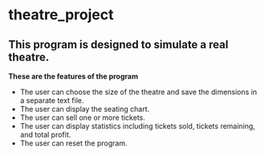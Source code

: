# theatre_project
## This program is designed to simulate a real theatre. 
**These are the features of the program**
* The user can choose the size of the theatre and save the dimensions in a separate text file.
* The user can display the seating chart.
* The user can sell one or more tickets.
* The user can display statistics including tickets sold, tickets remaining, and total profit.
* The user can reset the program.
